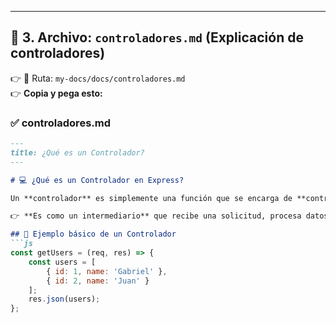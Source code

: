 
---

## 🚀 **3. Archivo:** `controladores.md` (Explicación de controladores)  
👉 📄 Ruta: `my-docs/docs/controladores.md`  
👉 **Copia y pega esto:**  

### ✅ **controladores.md**
```markdown
---
title: ¿Qué es un Controlador?
---

# 💻 ¿Qué es un Controlador en Express?

Un **controlador** es simplemente una función que se encarga de **controlar la lógica** de nuestras rutas o endpoints.

👉 **Es como un intermediario** que recibe una solicitud, procesa datos, realiza consultas a la base de datos y devuelve una respuesta.

## 📜 Ejemplo básico de un Controlador
```js
const getUsers = (req, res) => {
    const users = [
        { id: 1, name: 'Gabriel' },
        { id: 2, name: 'Juan' }
    ];
    res.json(users);
};
